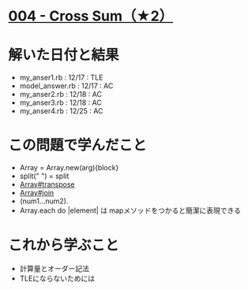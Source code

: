 # [004 - Cross Sum（★2）](https://atcoder.jp/contests/typical90/tasks/typical90_d)

# 解いた日付と結果
* my_anser1.rb : 12/17 : TLE  
* model_answer.rb : 12/17 : AC
* my_anser2.rb : 12/18 : AC
* my_anser3.rb : 12/18 : AC
* my_anser4.rb : 12/25 : AC

# この問題で学んだこと
* Array = Array.new(arg){block}
* split(" ") = split
* [Array#transpose](https://docs.ruby-lang.org/ja/latest/method/Array/i/transpose.html)
* [Array#join](https://docs.ruby-lang.org/ja/latest/method/Array/i/join.html)
* (num1...num2).
* Array.each do |element| は mapメソッドをつかると簡潔に表現できる

# これから学ぶこと
* 計算量とオーダー記法
* TLEにならないためには